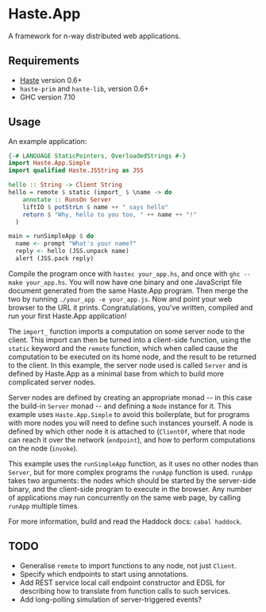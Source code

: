 Haste.App
=========

A framework for n-way distributed web applications.


Requirements
------------
* [Haste](http://haste-lang.org) version 0.6+
* `haste-prim` and `haste-lib`, version 0.6+
* GHC version 7.10


Usage
-----

An example application:

```haskell
{-# LANGUAGE StaticPointers, OverloadedStrings #-}
import Haste.App.Simple
import qualified Haste.JSString as JSS

hello :: String -> Client String
hello = remote $ static (import_ $ \name -> do
    annotate :: RunsOn Server
    liftIO $ putStrLn $ name ++ " says hello"
    return $ "Why, hello to you too, " ++ name ++ "!"
  )

main = runSimpleApp $ do
  name <- prompt "What's your name?"
  reply <- hello (JSS.unpack name)
  alert (JSS.pack reply)
```

Compile the program once with `hastec your_app.hs`, and once with
`ghc --make your_app.hs`. You will now have one binary and one JavaScript file
document generated from the same Haste.App program. Then merge the two by
running `./your_app -e your_app.js`. Now and point your web browser to the URL
it prints. Congratulations, you've written, compiled and run your first
Haste.App application!

The `import_` function imports a computation on some server node to the client.
This import can then be turned into a client-side function, using the `static`
keyword and the `remote` function, which when called cause the computation to
be executed on its home node, and the result to be returned to the client.
In this example, the server node used is called `Server` and is defined by
Haste.App as a minimal base from which to build more complicated server nodes.

Server nodes are defined by creating an appropriate monad -- in this case the
build-in `Server` monad -- and defining a `Node` instance for it. This example
uses `Haste.App.Simple` to avoid this boilerplate, but for programs with more
nodes you will need to define such instances yourself.
A node is defined by which other node it is attached to (`ClientOf`, where that
node can reach it over the network (`endpoint`), and how to perform
computations on the node (`invoke`).

This example uses the `runSimpleApp` function, as it uses no other nodes than
`Server`, but for more complex programs the `runApp` function is used.
`runApp` takes two arguments: the nodes which should be started
by the server-side binary, and the client-side program to execute in the
browser. Any number of applications may run concurrently on the same web page,
by calling `runApp` multiple times.

For more information, build and read the Haddock docs: `cabal haddock`.


TODO
----
* Generalise `remote` to import functions to any node, not just `Client`.
* Specify which endpoints to start using annotations.
* Add REST service local call endpoint constructor and EDSL for describing how
  to translate from function calls to such services.
* Add long-polling simulation of server-triggered events?

